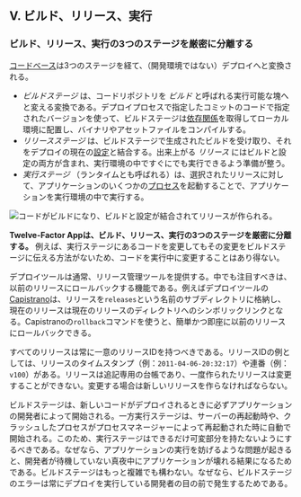 ## V. ビルド、リリース、実行
### ビルド、リリース、実行の3つのステージを厳密に分離する

[コードベース](./codebase)は3つのステージを経て、（開発環境ではない）デプロイへと変換される。

* *ビルドステージ* は、コードリポジトリを *ビルド* と呼ばれる実行可能な塊へと変える変換である。デプロイプロセスで指定したコミットのコードで指定されたバージョンを使って、ビルドステージは[依存関係](./dependencies)を取得してローカル環境に配置し、バイナリやアセットファイルをコンパイルする。
* *リリースステージ* は、ビルドステージで生成されたビルドを受け取り、それをデプロイの現在の[設定](./config)と結合する。出来上がる *リリース* にはビルドと設定の両方が含まれ、実行環境の中ですぐにでも実行できるよう準備が整う。
* *実行ステージ* （ランタイムとも呼ばれる）は、選択されたリリースに対して、アプリケーションのいくつかの[プロセス](./processes)を起動することで、アプリケーションを実行環境の中で実行する。

![コードがビルドになり、ビルドと設定が結合されてリリースが作られる。](/images/release.png)

**Twelve-Factor Appは、ビルド、リリース、実行の3つのステージを厳密に分離する。** 例えば、実行ステージにあるコードを変更してもその変更をビルドステージに伝える方法がないため、コードを実行中に変更することはあり得ない。

デプロイツールは通常、リリース管理ツールを提供する。中でも注目すべきは、以前のリリースにロールバックする機能である。例えばデプロイツールの[Capistrano](https://github.com/capistrano/capistrano/wiki)は、リリースを`releases`という名前のサブディレクトリに格納し、現在のリリースは現在のリリースのディレクトリへのシンボリックリンクとなる。Capistranoの`rollback`コマンドを使うと、簡単かつ即座に以前のリリースにロールバックできる。

すべてのリリースは常に一意のリリースIDを持つべきである。リリースIDの例としては、リリースのタイムスタンプ（例：`2011-04-06-20:32:17`）や連番（例：`v100`）がある。リリースは追記専用の台帳であり、一度作られたリリースは変更することができない。変更する場合は新しいリリースを作らなければならない。

ビルドステージは、新しいコードがデプロイされるときに必ずアプリケーションの開発者によって開始される。一方実行ステージは、サーバーの再起動時や、クラッシュしたプロセスがプロセスマネージャーによって再起動された時に自動で開始される。このため、実行ステージはできるだけ可変部分を持たないようにするべきである。なぜなら、アプリケーションの実行を妨げるような問題が起きると、開発者が待機していない真夜中にアプリケーションが壊れる結果になるためである。ビルドステージはもっと複雑でも構わない。なぜなら、ビルドステージのエラーは常にデプロイを実行している開発者の目の前で発生するためである。
